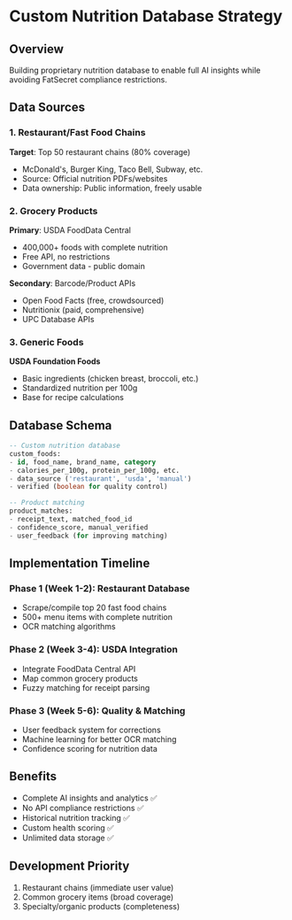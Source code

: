 # Custom Nutrition Database Strategy

## Overview
Building proprietary nutrition database to enable full AI insights while avoiding FatSecret compliance restrictions.

## Data Sources

### 1. Restaurant/Fast Food Chains
**Target**: Top 50 restaurant chains (80% coverage)
- McDonald's, Burger King, Taco Bell, Subway, etc.
- Source: Official nutrition PDFs/websites
- Data ownership: Public information, freely usable

### 2. Grocery Products
**Primary**: USDA FoodData Central
- 400,000+ foods with complete nutrition
- Free API, no restrictions
- Government data - public domain

**Secondary**: Barcode/Product APIs
- Open Food Facts (free, crowdsourced)
- Nutritionix (paid, comprehensive)
- UPC Database APIs

### 3. Generic Foods
**USDA Foundation Foods**
- Basic ingredients (chicken breast, broccoli, etc.)
- Standardized nutrition per 100g
- Base for recipe calculations

## Database Schema

```sql
-- Custom nutrition database
custom_foods:
- id, food_name, brand_name, category
- calories_per_100g, protein_per_100g, etc.
- data_source ('restaurant', 'usda', 'manual')
- verified (boolean for quality control)

-- Product matching
product_matches:
- receipt_text, matched_food_id
- confidence_score, manual_verified
- user_feedback (for improving matching)
```

## Implementation Timeline

### Phase 1 (Week 1-2): Restaurant Database
- Scrape/compile top 20 fast food chains
- 500+ menu items with complete nutrition
- OCR matching algorithms

### Phase 2 (Week 3-4): USDA Integration  
- Integrate FoodData Central API
- Map common grocery products
- Fuzzy matching for receipt parsing

### Phase 3 (Week 5-6): Quality & Matching
- User feedback system for corrections
- Machine learning for better OCR matching
- Confidence scoring for nutrition data

## Benefits
- Complete AI insights and analytics ✅
- No API compliance restrictions ✅
- Historical nutrition tracking ✅
- Custom health scoring ✅
- Unlimited data storage ✅

## Development Priority
1. Restaurant chains (immediate user value)
2. Common grocery items (broad coverage)
3. Specialty/organic products (completeness)